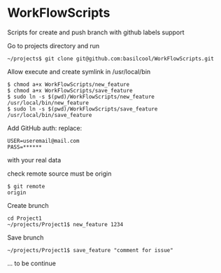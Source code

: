 # WorkFlowScripts
Scripts for create and push branch with github labels support

Go to projects directory and run
```
~/projects$ git clone git@github.com:basilcool/WorkFlowScripts.git
```

Allow execute and create symlink in /usr/local/bin 
```
$ chmod a+x WorkFlowScripts/new_feature
$ chmod a+x WorkFlowScripts/save_feature
$ sudo ln -s $(pwd)/WorkFlowScripts/new_feature /usr/local/bin/new_feature
$ sudo ln -s $(pwd)/WorkFlowScripts/save_feature /usr/local/bin/save_feature
```
Add GitHub auth:
replace:
```
USER=useremail@mail.com
PASS=******
```
with your real data

check remote source must be origin
```
$ git remote 
origin
```
Create brunch
```
cd Project1
~/projects/Project1$ new_feature 1234
```

Save brunch
```
~/projects/Project1$ save_feature "comment for issue"
```


... to be continue
